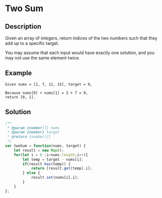 # Two Sum


## Description

Given an array of integers, return indices of the two numbers such that they add up to a specific target.

You may assume that each input would have exactly one solution, and you may not use the same element twice.

## Example
```
Given nums = [2, 7, 11, 15], target = 9,

Because nums[0] + nums[1] = 2 + 7 = 9,
return [0, 1].
```

## Solution
```javascript
/**
 * @param {number[]} nums
 * @param {number} target
 * @return {number[]}
 */
var twoSum = function(nums, target) {
	let result = new Map();
	for(let i = 0 ;i<nums.length;i++){
		let temp = target - nums[i];
		if(result.has(temp)) {
			return [result.get(temp),i];
		} else {
			result.set(nums[i],i);
		} 
	}   
};
```